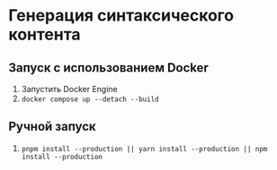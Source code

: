 # Генерация синтаксического контента

## Запуск с использованием Docker
1. Запустить Docker Engine
2. `docker compose up --detach --build`

## Ручной запуск
1. `pnpm install --production || yarn install --production || npm install --production`
